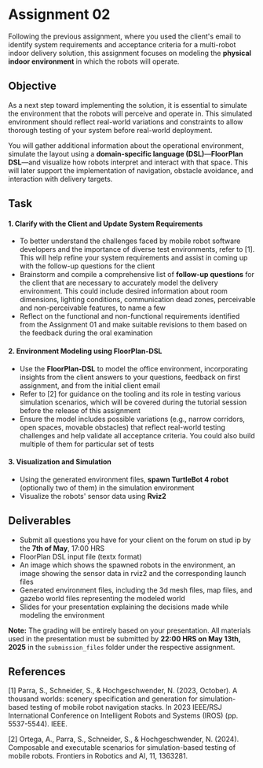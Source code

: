 # Assignment 02
 
Following the previous assignment, where you used the client's email to identify system requirements and acceptance criteria for a multi-robot indoor delivery solution, this assignment focuses on modeling the **physical indoor environment** in which the robots will operate.

## Objective
As a next step toward implementing the solution, it is essential to simulate the environment that the robots will perceive and operate in. This simulated environment should reflect real-world variations and constraints to allow thorough testing of your system before real-world deployment.

You will gather additional information about the operational environment, simulate the layout using a **domain-specific language (DSL)**—**FloorPlan DSL**—and visualize how robots interpret and interact with that space. This will later support the implementation of navigation, obstacle avoidance, and interaction with delivery targets.

## Task

#### 1. Clarify with the Client and Update System Requirements
- To better understand the challenges faced by mobile robot software developers and the importance of diverse test environments, refer to [1]. This will help refine your system requirements and assist in coming up with the follow-up questions for the client
- Brainstorm and compile a comprehensive list of **follow-up questions** for the client that are necessary to accurately model the delivery environment. This could include desired information about room dimensions, lighting conditions, communication dead zones, perceivable and non-perceivable features, to name a few
- Reflect on the functional and non-functional requirements identified from the Assignment 01 and make suitable revisions to them based on the feedback during the oral examination

#### 2. Environment Modeling using FloorPlan-DSL
- Use the **FloorPlan-DSL** to model the office environment, incorporating insights from the client answers to your questions, feedback on first assignment, and from the initial client email
- Refer to [2] for guidance on the tooling and its role in testing various simulation scenarios, which will be covered during the tutorial session before the release of this assignment 
- Ensure the model includes possible variations (e.g., narrow corridors, open spaces, movable obstacles) that reflect real-world testing challenges and help validate all acceptance criteria. You could also build multiple of them for particular set of tests

#### 3. Visualization and Simulation
- Using the generated environment files, **spawn TurtleBot 4 robot** (optionally two of them) in the simulation environment
- Visualize the robots' sensor data using **Rviz2**

## Deliverables
- Submit all questions you have for your client on the forum on stud ip by the **7th of May**, 17:00 HRS
- FloorPlan DSL input file (textx format)
- An image which shows the spawned robots in the environment, an image showing the sensor data in rviz2 and the corresponding launch files
- Generated environment files, including the 3d mesh files, map files, and gazebo world files representing the modeled world
- Slides for your presentation explaining the decisions made while modeling the environment

**Note:** The grading will be entirely based on your presentation. All materials used in the presentation must be submitted by **22:00 HRS on May 13th, 2025** in the `submission_files` folder under the respective assignment.

## References
[1] Parra, S., Schneider, S., & Hochgeschwender, N. (2023, October). A thousand worlds: scenery specification and generation for simulation-based testing of mobile robot navigation stacks. In 2023 IEEE/RSJ International Conference on Intelligent Robots and Systems (IROS) (pp. 5537-5544). IEEE.

[2] Ortega, A., Parra, S., Schneider, S., & Hochgeschwender, N. (2024). Composable and executable scenarios for simulation-based testing of mobile robots. Frontiers in Robotics and AI, 11, 1363281.